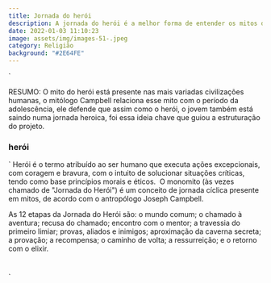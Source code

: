```yaml
---
title: Jornada do herói
description: A jornada do herói é a melhor forma de entender os mitos das religiões
date: 2022-01-03 11:10:23
image: assets/img/images-51-.jpeg
category: Religião
background: "#2E64FE"
---
```

`

﻿﻿RESUMO: O mito do herói está presente nas mais variadas civilizações humanas, o mitólogo Campbell relaciona esse mito com o período da adolescência, ele defende que assim como o herói, o jovem também está saindo numa jornada heroica, foi essa ideia chave que guiou a estruturação do projeto.﻿

### herói 

`
Herói é o termo atribuído ao ser humano que executa ações excepcionais, com coragem e bravura, com o intuito de solucionar situações críticas, tendo como base princípios morais e éticos.
﻿
O monomito (às vezes chamado de "Jornada do Herói") é um conceito de jornada cíclica presente em mitos, de acordo com o antropólogo Joseph Campbell.

As 12 etapas da Jornada do Herói são: o mundo comum; o chamado à aventura; recusa do chamado; encontro com o mentor; a travessia do primeiro limiar; provas, aliados e inimigos; aproximação da caverna secreta; a provação; a recompensa; o caminho de volta; a ressurreição; e o retorno com o elixir.

#
`